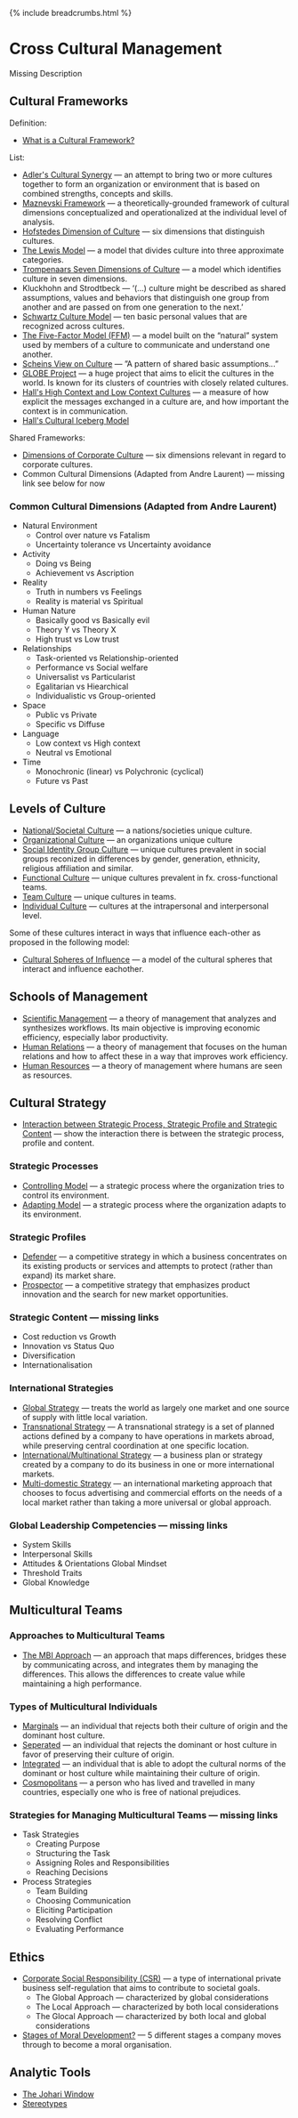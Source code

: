 {% include breadcrumbs.html %}

# Cross Cultural Management

Missing Description

## Cultural Frameworks

Definition:

- [What is a Cultural Framework?](https://en.wikipedia.org/wiki/Cultural_framework)

List:

- [Adler's Cultural Synergy](https://en.wikipedia.org/wiki/Cultural_synergy) — an attempt to bring two or more cultures together to form an organization or environment that is based on combined strengths, concepts and skills.
- [Maznevski Framework](http://iegd.org/spanish800/adjuntos/distefano5.pdf) — a theoretically-grounded framework of cultural dimensions conceptualized and operationalized at the individual level of analysis.
- [Hofstedes Dimension of Culture](https://www.hofstede-insights.com/models/national-culture/) — six dimensions that distinguish cultures.
- [The Lewis Model](https://www.redtangerine.org/scrum-in-culture-types-study/the-lewis-model/) — a model that divides culture into three approximate categories.
- [Trompenaars Seven Dimensions of Culture](https://www.mindtools.com/pages/article/seven-dimensions.htm) — a model which identifies culture in seven dimensions.
- Kluckhohn and Strodtbeck — ‘(...) culture might be described as shared assumptions, values and behaviors that distinguish one group from another and are passed on from one generation to the next.’
- [Schwartz Culture Model](https://i2s.anu.edu.au/resources/schwartz-theory-basic-values) — ten basic personal values that are recognized across cultures.
- [The Five-Factor Model (FFM)](https://en.wikipedia.org/wiki/Big_Five_personality_traits) — a model built on the “natural” system used by members of a culture to communicate and understand one another.
- [Scheins View on Culture](https://www.artsfwd.org/3-levels-of-organizational-culture/) — ”A pattern of shared basic assumptions...”
- [GLOBE Project](https://globeproject.com/results/clusters/anglo?menu=cluster#cluster) — a huge project that aims to elicit the cultures in the world. Is known for its clusters of countries with closely related cultures.
- [Hall's High Context and Low Context Cultures](https://en.wikipedia.org/wiki/High-context_and_low-context_cultures) — a measure of how explicit the messages exchanged in a culture are, and how important the context is in communication.
- [Hall's Cultural Iceberg Model](https://www.spps.org/cms/lib/MN01910242/Centricity/Domain/125/iceberg_model_3.pdf)

Shared Frameworks:

- [Dimensions of Corporate Culture](https://www.hofstede-insights.com/models/organisational-culture/) — six dimensions relevant in regard to corporate cultures.
- Common Cultural Dimensions (Adapted from Andre Laurent) — missing link see below for now

### Common Cultural Dimensions (Adapted from Andre Laurent)

- Natural Environment
  - Control over nature vs Fatalism
  - Uncertainty tolerance vs Uncertainty avoidance
- Activity
  - Doing vs Being
  - Achievement vs Ascription
- Reality
  - Truth in numbers vs Feelings
  - Reality is material vs Spiritual
- Human Nature
  - Basically good vs Basically evil
  - Theory Y vs Theory X
  - High trust vs Low trust
- Relationships
  - Task-oriented vs Relationship-oriented
  - Performance vs Social welfare
  - Universalist vs Particularist
  - Egalitarian vs Hiearchical
  - Individualistic vs Group-oriented
- Space
  - Public vs Private
  - Specific vs Diffuse
- Language
  - Low context vs High context
  - Neutral vs Emotional
- Time
  - Monochronic (linear) vs Polychronic (cyclical)
  - Future vs Past

## Levels of Culture

- [National/Societal Culture](https://www.culturalorientations.com/86/) — a nations/societies unique culture.
- [Organizational Culture](https://www.culturalorientations.com/87/) — an organizations unique culture
- [Social Identity Group Culture](https://www.culturalorientations.com/Our-Approach/Six-Levels-of-Culture/Social-Identity-Group-Culture/88/) — unique cultures prevalent in social groups reconized in differences by gender, generation, ethnicity, religious affiliation and similar.
- [Functional Culture](https://www.culturalorientations.com/89/) — unique cultures prevalent in fx. cross-functional teams.
- [Team Culture](https://www.culturalorientations.com/90/) — unique cultures in teams.
- [Individual Culture](https://www.culturalorientations.com/91/) — cultures at the intrapersonal and interpersonal level.

Some of these cultures interact in ways that influence each-other as proposed in the following model:

- [Cultural Spheres of Influence](https://www.researchgate.net/figure/Interacting-cultural-spheres-of-influence-Source-Santos-in-Schneider-Barsoux_fig2_200149815) — a model of the cultural spheres that interact and influence eachother.

## Schools of Management

- [Scientific Management](https://en.wikipedia.org/wiki/Scientific_management) — a theory of management that analyzes and synthesizes workflows. Its main objective is improving economic efficiency, especially labor productivity.
- [Human Relations](https://www.merriam-webster.com/dictionary/human%20relations) — a theory of management that focuses on the human relations and how to affect these in a way that improves work efficiency.
- [Human Resources](https://en.wikipedia.org/wiki/Human_resources) — a theory of management where humans are seen as resources.

## Cultural Strategy

- [Interaction between Strategic Process, Strategic Profile and Strategic Content](https://books.google.dk/books?id=KGIX5wSNQmcC&pg=PA132&dq=managing+across+cultures+Figure+5.1&hl=da&sa=X&ved=0ahUKEwiC_NPjwfDnAhVRzKQKHeN8CjcQ6AEIKDAA#v=onepage&q=managing%20across%20cultures%20Figure%205.1&f=false) — show the interaction there is between the strategic process, profile and content.

### Strategic Processes

- [Controlling Model](https://books.google.dk/books?id=KGIX5wSNQmcC&pg=PA123&dq=managing+across+cultures+controlling+model&hl=da&sa=X&ved=0ahUKEwjrz6-UwfDnAhXCDewKHWAaCLgQ6AEIKDAA#v=onepage&q=managing%20across%20cultures%20controlling%20model&f=false) — a strategic process where the organization tries to control its environment.
- [Adapting Model](https://books.google.dk/books?id=KGIX5wSNQmcC&pg=PA125&dq=managing+across+cultures+adapting+model&hl=da&sa=X&ved=0ahUKEwj92YfVwPDnAhXMjqQKHVZHDV8Q6AEIKDAA#v=onepage&q=managing%20across%20cultures%20adapting%20model&f=false) — a strategic process where the organization adapts to its environment.

### Strategic Profiles

- [Defender](https://www.oxfordreference.com/view/10.1093/oi/authority.20110803095706827) — a competitive strategy in which a business concentrates on its existing products or services and attempts to protect (rather than expand) its market share.
- [Prospector](https://www.oxfordreference.com/view/10.1093/oi/authority.20110803100350266) — a competitive strategy that emphasizes product innovation and the search for new market opportunities.

### Strategic Content — missing links

- Cost reduction vs Growth
- Innovation vs Status Quo
- Diversification
- Internationalisation

### International Strategies

- [Global Strategy](https://www.global-strategy.net/what-is-global-strategy/) — treats the world as largely one market and one source of supply with little local variation.
- [Transnational Strategy](http://www.businessdictionary.com/definition/transnational-strategy.html) — A transnational strategy is a set of planned actions defined by a company to have operations in markets abroad, while preserving central coordination at one specific location.
- [International/Multinational Strategy](https://www.mbaskool.com/business-concepts/marketing-and-strategy-terms/7476-international-strategy.html) — a business plan or strategy created by a company to do its business in one or more international markets.
- [Multi-domestic Strategy](https://www.globalnegotiator.com/international-trade/dictionary/multidomestic-strategy/) — an international marketing approach that chooses to focus advertising and commercial efforts on the needs of a local market rather than taking a more universal or global approach.

### Global Leadership Competencies — missing links

- System Skills
- Interpersonal Skills
- Attitudes & Orientations Global Mindset
- Threshold Traits
- Global Knowledge

## Multicultural Teams

### Approaches to Multicultural Teams

- [The MBI Approach](https://srleosalazar.wordpress.com/resources/mbi-mapping-bridging-integrating/) — an approach that maps differences, bridges these by communicating across, and integrates them by managing the differences. This allows the differences to create value while maintaining a high performance.

### Types of Multicultural Individuals

- [Marginals](https://en.wikipedia.org/wiki/Social_exclusion) — an individual that rejects both their culture of origin and the dominant host culture.
- [Seperated](https://en.wikipedia.org/wiki/Racial_segregation) — an individual that rejects the dominant or host culture in favor of preserving their culture of origin.
- [Integrated](https://en.wikipedia.org/wiki/Racial_integration) — an individual that is able to adopt the cultural norms of the dominant or host culture while maintaining their culture of origin.
- [Cosmopolitans](https://en.wikipedia.org/wiki/Cosmopolitanism) — a person who has lived and travelled in many countries, especially one who is free of national prejudices.

### Strategies for Managing Multicultural Teams — missing links

- Task Strategies
  - Creating Purpose
  - Structuring the Task
  - Assigning Roles and Responsibilities
  - Reaching Decisions
- Process Strategies
  - Team Building
  - Choosing Communication
  - Eliciting Participation
  - Resolving Conflict
  - Evaluating Performance

## Ethics

- [Corporate Social Responsibility (CSR)](https://en.wikipedia.org/wiki/Corporate_social_responsibility) — a type of international private business self-regulation that aims to contribute to societal goals.
  - The Global Approach — characterized by global considerations
  - The Local Approach — characterized by both local considerations
  - The Glocal Approach — characterized by both local and global considerations
- [Stages of Moral Development?](https://worldofwork.io/2019/08/5-stages-of-corporate-ethical-development/) — 5 different stages a company moves through to become a moral organisation.

## Analytic Tools

- [The Johari Window](https://en.wikipedia.org/wiki/Johari_window)
- [Stereotypes](https://en.wikipedia.org/wiki/Stereotype)
